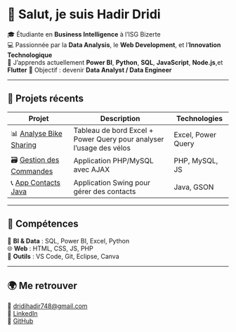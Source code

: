 # 👋 Salut, je suis Hadir Dridi

🎓 Étudiante en **Business Intelligence** à l’ISG Bizerte  
💻 Passionnée par la **Data Analysis**, le **Web Development**, et l’**Innovation Technologique**  
🌱 J’apprends actuellement **Power BI**, **Python**, **SQL**,  **JavaScript**, **Node.js**,et **Flutter**
🎯 Objectif : devenir **Data Analyst / Data Engineer**

---

## 🧩 Projets récents
| Projet | Description | Technologies |
|--------|--------------|--------------|
| 📊 [Analyse Bike Sharing](https://github.com/HadirDridi/BikeSharing) | Tableau de bord Excel + Power Query pour analyser l’usage des vélos | Excel, Power Query |
| 🗃️ [Gestion des Commandes](https://github.com/HadirDridi/GestionCommandes) | Application PHP/MySQL avec AJAX | PHP, MySQL, JS |
| 📞 [App Contacts Java](https://github.com/HadirDridi/AppContacts) | Application Swing pour gérer des contacts | Java, GSON |

---

## 🧠 Compétences
💼 **BI & Data** : SQL, Power BI, Excel, Python  
🌐 **Web** : HTML, CSS, JS, PHP  
🧩 **Outils** : VS Code, Git, Eclipse, Canva  

---

## 🌍 Me retrouver
📧 [dridihadir748@gmail.com](mailto:dridihadir748@gmail.com)  
💼 [LinkedIn](https://www.linkedin.com/in/hadir-dridi-3a5b64340/)  
🐙 [GitHub](https://github.com/HadirDridi03)



